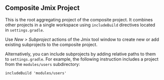 ## Composite Jmix Project

This is the root aggregating project of the composite project. It combines other projects in a single workspace using `includeBuild` directives located in `settings.gradle`.

Use *New > Subproject* actions of the Jmix tool window to create new or add existing subprojects to the composite project.

Alternatively, you can include subprojects by adding relative paths to them to `settings.gradle`. For example, the following instruction includes a project from the `modules/users` subdirectory:

```
includeBuild 'modules/users'
```
